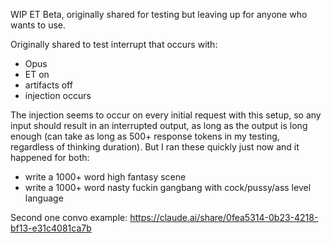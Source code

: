 WIP ET Beta, originally shared for testing but leaving up for anyone who wants to use.

Originally shared to test interrupt that occurs with:
- Opus
- ET on
- artifacts off
- injection occurs

The injection seems to occur on every initial request with this setup, so any input should result in an interrupted output, as long as the output is long enough (can take as long as 500+ response tokens in my testing, regardless of thinking duration). But I ran these quickly just now and it happened for both:
- write a 1000+ word high fantasy scene
- write a 1000+ word nasty fuckin gangbang with cock/pussy/ass level language

Second one convo example: https://claude.ai/share/0fea5314-0b23-4218-bf13-e31c4081ca7b
